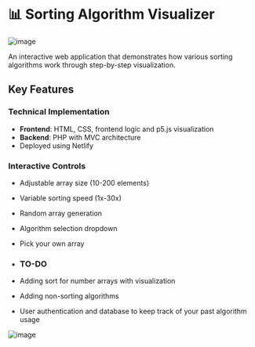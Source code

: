 # 📊 Sorting Algorithm Visualizer

![image](https://github.com/user-attachments/assets/66d7baea-f462-4bfc-8986-e694c7946b86)

An interactive web application that demonstrates how various sorting algorithms work through step-by-step visualization.

## Key Features

### Technical Implementation
- **Frontend**: HTML, CSS, frontend logic and p5.js visualization
- **Backend**: PHP with MVC architecture
- Deployed using Netlify

###  Interactive Controls
- Adjustable array size (10-200 elements)
- Variable sorting speed (1x-30x)
- Random array generation
- Algorithm selection dropdown
- Pick your own array
  
- ###  TO-DO
- Adding sort for number arrays with visualization
- Adding non-sorting algorithms
- User authentication and database to keep track of your past algorithm usage
  
![image](https://github.com/user-attachments/assets/e8c7df04-4c49-475c-8cb9-ddebd41fcd7a)



